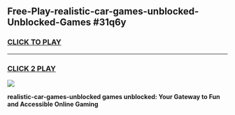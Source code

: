 
## Free-Play-realistic-car-games-unblocked-Unblocked-Games #31q6y
<h3>
<a href="https://news.freeplayer.one?title=realistic-car-games-unblocked&ref=8M">CLICK TO PLAY</a></h3>
<hr>

<h3>
<a href="https://news.freeplayer.one?title=realistic-car-games-unblocked&ref=8M">CLICK 2 PLAY</a>
  
</h3>

<a href="https://news.freeplayer.one?title=realistic-car-games-unblocked&ref=8M"><img src="https://clearcache.store/games.png"></a>


**realistic-car-games-unblocked games unblocked: Your Gateway to Fun and Accessible Online Gaming**
